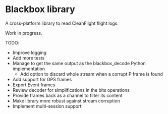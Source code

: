 # Blackbox library
A cross-platform library to read CleanFlight flight logs.

Work in progress.

TODO:
* Improve logging
* Add more tests
* Manage to get the same output as the blackbox_decode Python implementation
  * Add option to discard whole stream when a corrupt P frame is found
* Add support for GPS frames
* Export Event frames
* Review decoder for simplifications in the bits operations
* Provide frames back as a channel to filter its content
* Make library more robust against stream corruption
* Implement multi-session support

